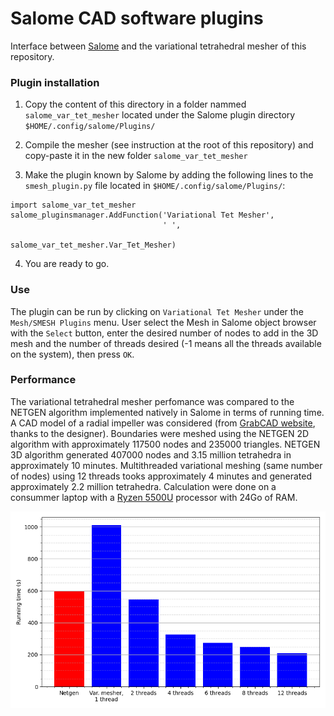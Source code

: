 # Salome CAD software plugins

Interface between [Salome](https://salome-platform.org/) and the variational tetrahedral mesher of this repository.

### Plugin installation

1. Copy the content of this directory in a folder nammed `salome_var_tet_mesher` located under the Salome plugin directory `$HOME/.config/salome/Plugins/`

2. Compile the mesher (see instruction at the root of this repository) and copy-paste it in the new folder `salome_var_tet_mesher`

3. Make the plugin known by Salome by adding the following lines to the `smesh_plugin.py` file located in `$HOME/.config/salome/Plugins/`:
```
import salome_var_tet_mesher
salome_pluginsmanager.AddFunction('Variational Tet Mesher',
                                  ' ',
                                  salome_var_tet_mesher.Var_Tet_Mesher)
```

4. You are ready to go.


### Use

The plugin can be run by clicking on `Variational Tet Mesher` under the `Mesh/SMESH Plugins` menu. 
User select the Mesh in Salome object browser with the `Select` button, enter the desired number of nodes to add in the 3D mesh and the number of threads desired (-1 means all the threads available on the system), then press `OK`.


### Performance

The variational tetrahedral mesher perfomance was compared to the NETGEN algorithm implemented natively in Salome in terms of running time.
A CAD model of a radial impeller was considered (from [GrabCAD website](https://grabcad.com/library/impeller-centrifugal-compressor-compressor-radial-flow-compressor-kompresor-1), thanks to the designer).
Boundaries were meshed using the NETGEN 2D algorithm with approximately 117500 nodes and 235000 triangles.
NETGEN 3D algorithm generated 407000 nodes and 3.15 million tetrahedra in approximately 10 minutes.
Multithreaded variational meshing (same number of nodes) using 12 threads tooks approximately 4 minutes and generated approximately 2.2 million tetrahedra.
Calculation were done on a consummer laptop with a [Ryzen 5500U](https://www.amd.com/en/products/apu/amd-ryzen-5-5500u) processor with 24Go of RAM.

![Performance comparison](https://github.com/MoiseRousseau/Variational-Tet-Mesh/blob/main/salome_var_tet_mesher/performance_comp.png)
